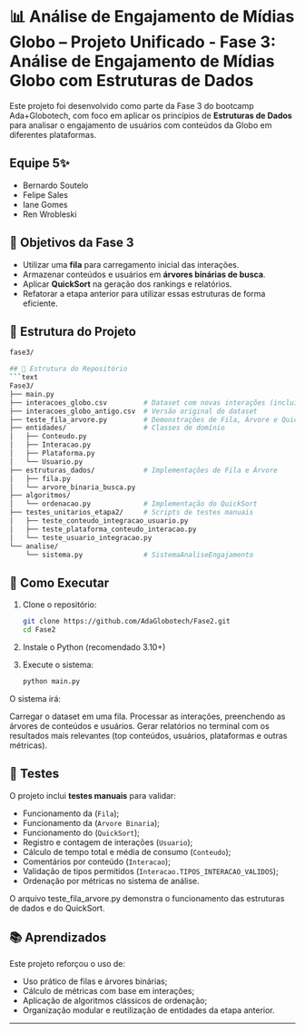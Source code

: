 
# 📊 Análise de Engajamento de Mídias Globo – Projeto Unificado - Fase 3: Análise de Engajamento de Mídias Globo com Estruturas de Dados

Este projeto foi desenvolvido como parte da Fase 3 do bootcamp Ada+Globotech, com foco em aplicar os princípios de **Estruturas de Dados** para analisar o engajamento de usuários com conteúdos da Globo em diferentes plataformas.


## Equipe 5✨

-  Bernardo Soutelo
-  Felipe Sales
-  Iane Gomes
-  Ren Wrobleski

## 🎯 Objetivos da Fase 3
- Utilizar uma **fila** para carregamento inicial das interações.
- Armazenar conteúdos e usuários em **árvores binárias de busca**.
- Aplicar **QuickSort** na geração dos rankings e relatórios.
- Refatorar a etapa anterior para utilizar essas estruturas de forma eficiente.

## 🧱 Estrutura do Projeto

```bash
fase3/

## 🧱 Estrutura do Repositório
```text
Fase3/
├── main.py
├── interacoes_globo.csv         # Dataset com novas interações (inclui usuários repetidos)
├── interacoes_globo_antigo.csv  # Versão original do dataset
├── teste_fila_arvore.py         # Demonstrações de Fila, Árvore e QuickSort
├── entidades/                   # Classes de domínio
│   ├── Conteudo.py
│   ├── Interacao.py
│   ├── Plataforma.py
│   └── Usuario.py
├── estruturas_dados/            # Implementações de Fila e Árvore
│   ├── fila.py
│   └── arvore_binaria_busca.py
├── algoritmos/
│   └── ordenacao.py             # Implementação do QuickSort
├── testes_unitarios_etapa2/     # Scripts de testes manuais
│   ├── teste_conteudo_integracao_usuario.py
│   ├── teste_plataforma_conteudo_interacao.py
│   └── teste_usuario_integracao.py
└── analise/
    └── sistema.py               # SistemaAnaliseEngajamento
```

## 🚀 Como Executar

1. Clone o repositório:
   ```bash
   git clone https://github.com/AdaGlobotech/Fase2.git
   cd Fase2
   ```

2. Instale o Python (recomendado 3.10+)

3. Execute o sistema:
   ```bash
   python main.py
   ```

O sistema irá:

Carregar o dataset em uma fila.
Processar as interações, preenchendo as árvores de conteúdos e usuários.
Gerar relatórios no terminal com os resultados mais relevantes (top conteúdos, usuários, plataformas e outras métricas).



## 🧪 Testes

O projeto inclui **testes manuais** para validar:

- Funcionamento da (`Fila`);
- Funcionamento da (`Arvore Binaria`);
- Funcionamento do (`QuickSort`);
- Registro e contagem de interações (`Usuario`);
- Cálculo de tempo total e média de consumo (`Conteudo`);
- Comentários por conteúdo (`Interacao`);
- Validação de tipos permitidos (`Interacao.TIPOS_INTERACAO_VALIDOS`);
- Ordenação por métricas no sistema de análise.

O arquivo teste_fila_arvore.py demonstra o funcionamento das estruturas de dados e do QuickSort.

## 📚 Aprendizados

Este projeto reforçou o uso de:

- Uso prático de filas e árvores binárias;
- Cálculo de métricas com base em interações;
- Aplicação de algoritmos clássicos de ordenação;
- Organização modular e reutilização de entidades da etapa anterior.

---
